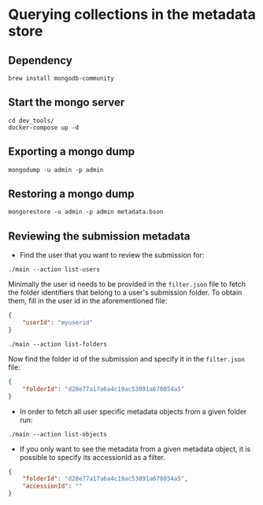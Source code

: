 # Querying collections in the metadata store


## Dependency

```shell
brew install mongodb-community
```
## Start the mongo server

```shell
cd dev_tools/
docker-compose up -d
```
## Exporting a mongo dump

```shell
mongodump -u admin -p admin
```

## Restoring a mongo dump

```shell
mongorestore -u admin -p admin metadata.bson
```

## Reviewing the submission metadata

- Find the user that you want to review the submission for:

```shell
./main --action list-users
```

 Minimally the user id needs to be provided in the `filter.json` file to fetch the folder identifiers that belong to a user's submission folder. To obtain them, fill in the user id in the aforementioned file:

```json
{
    "userId": "myuserid"
}
```

```shell
./main --action list-folders
```

Now find the folder id of the submission and specify it in the `filter.json` file:

```json
{
    "folderId": "d28e77a17a6a4c19ac53891a678054a5"
}
```

- In order to fetch all user specific metadata objects from a given folder run:

```shell
./main --action list-objects
```

* If you only want to see the metadata from a given metadata object, it is possible to specify its accessionId as a filter.

```json
{
    "folderId": "d28e77a17a6a4c19ac53891a678054a5",
    "accessionId": ""
}
```
